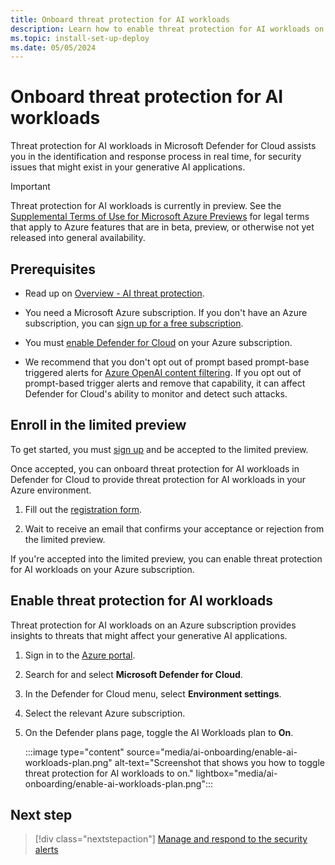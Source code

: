 ```yaml
---
title: Onboard threat protection for AI workloads
description: Learn how to enable threat protection for AI workloads on your Azure subscription for Microsoft Defender for Cloud.
ms.topic: install-set-up-deploy
ms.date: 05/05/2024
---
```


# Onboard threat protection for AI workloads

Threat protection for AI workloads in Microsoft Defender for Cloud assists you in the identification and response process in real time, for security issues that might exist in your generative AI applications.

> [!IMPORTANT]
> Threat protection for AI workloads is currently in preview.
> See the [Supplemental Terms of Use for Microsoft Azure Previews](https://azure.microsoft.com/support/legal/preview-supplemental-terms/) for legal terms that apply to Azure features that are in beta, preview, or otherwise not yet released into general availability.

## Prerequisites

- Read up on [Overview - AI threat protection](ai-threat-protection.md).

- You need a Microsoft Azure subscription. If you don't have an Azure subscription, you can [sign up for a free subscription](https://azure.microsoft.com/pricing/free-trial/).

- You must [enable Defender for Cloud](get-started.md#enable-defender-for-cloud-on-your-azure-subscription) on your Azure subscription.

- We recommend that you don't opt out of prompt based prompt-base triggered alerts for [Azure OpenAI content filtering](../ai-services/openai/concepts/content-filter.md). If you opt out of prompt-based trigger alerts and remove that capability, it can affect Defender for Cloud's ability to monitor and detect such attacks.

## Enroll in the limited preview

To get started, you must [sign up](https://aka.ms/D4AI/PublicPreviewAccess) and be accepted to the limited preview. 

Once accepted, you can onboard threat protection for AI workloads in Defender for Cloud to provide threat protection for AI workloads in your Azure environment.

1. Fill out the [registration form](https://aka.ms/D4AI/PublicPreviewAccess).

1. Wait to receive an email that confirms your acceptance or rejection from the limited preview.

If you're accepted into the limited preview, you can enable threat protection for AI workloads on your Azure subscription.

## Enable threat protection for AI workloads

Threat protection for AI workloads on an Azure subscription provides insights to threats that might affect your generative AI applications.

1. Sign in to the [Azure portal](https://portal.azure.com).

1. Search for and select **Microsoft Defender for Cloud**.

1. In the Defender for Cloud menu, select **Environment settings**.

1. Select the relevant Azure subscription.

1. On the Defender plans page, toggle the AI Workloads plan to **On**.

    :::image type="content" source="media/ai-onboarding/enable-ai-workloads-plan.png" alt-text="Screenshot that shows you how to toggle threat protection for AI workloads to on." lightbox="media/ai-onboarding/enable-ai-workloads-plan.png":::

## Next step

> [!div class="nextstepaction"]
> [Manage and respond to the security alerts](managing-and-responding-alerts.yml)
